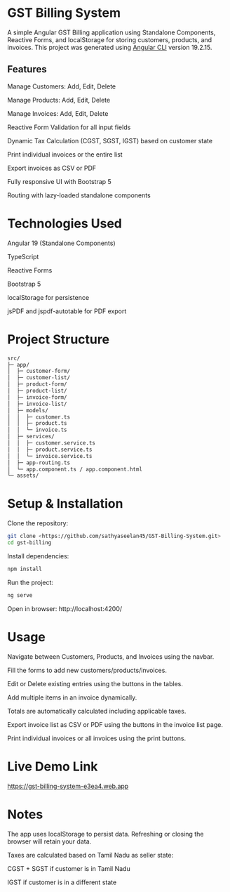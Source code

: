 # GST Billing System

A simple Angular GST Billing application using Standalone Components, Reactive Forms, and localStorage for storing customers, products, and invoices.
This project was generated using [Angular CLI](https://github.com/angular/angular-cli) version 19.2.15.

## Features

Manage Customers: Add, Edit, Delete

Manage Products: Add, Edit, Delete

Manage Invoices: Add, Edit, Delete

Reactive Form Validation for all input fields

Dynamic Tax Calculation (CGST, SGST, IGST) based on customer state

Print individual invoices or the entire list

Export invoices as CSV or PDF

Fully responsive UI with Bootstrap 5

Routing with lazy-loaded standalone components

# Technologies Used

Angular 19 (Standalone Components)

TypeScript

Reactive Forms

Bootstrap 5

localStorage for persistence

jsPDF and jspdf-autotable for PDF export

# Project Structure

```bash
src/
├─ app/
│  ├─ customer-form/
│  ├─ customer-list/
│  ├─ product-form/
│  ├─ product-list/
│  ├─ invoice-form/
│  ├─ invoice-list/
│  ├─ models/
│  │  ├─ customer.ts
│  │  ├─ product.ts
│  │  └─ invoice.ts
│  ├─ services/
│  │  ├─ customer.service.ts
│  │  ├─ product.service.ts
│  │  └─ invoice.service.ts
│  ├─ app-routing.ts
│  └─ app.component.ts / app.component.html
└─ assets/
```

# Setup & Installation

Clone the repository:

```bash
git clone <https://github.com/sathyaseelan45/GST-Billing-System.git>
cd gst-billing
```

Install dependencies:

```bash
npm install
```

Run the project:

```bash
ng serve
```

Open in browser: http://localhost:4200/

# Usage

Navigate between Customers, Products, and Invoices using the navbar.

Fill the forms to add new customers/products/invoices.

Edit or Delete existing entries using the buttons in the tables.

Add multiple items in an invoice dynamically.

Totals are automatically calculated including applicable taxes.

Export invoice list as CSV or PDF using the buttons in the invoice list page.

Print individual invoices or all invoices using the print buttons.

# Live Demo Link

https://gst-billing-system-e3ea4.web.app

# Notes

The app uses localStorage to persist data. Refreshing or closing the browser will retain your data.

Taxes are calculated based on Tamil Nadu as seller state:

CGST + SGST if customer is in Tamil Nadu

IGST if customer is in a different state


